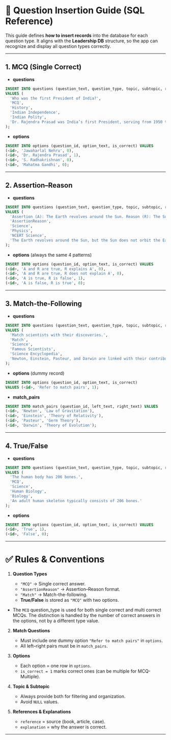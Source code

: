 # 📘 Question Insertion Guide (SQL Reference)

This guide defines **how to insert records** into the database for each question type.
It aligns with the **Leadership DB** structure, so the app can recognize and display all question types correctly.

---

## 1. MCQ (Single Correct)

* **questions**

```sql
INSERT INTO questions (question_text, question_type, topic, subtopic, reference, explanation)
VALUES (
  'Who was the first President of India?',
  'MCQ',
  'History',
  'Indian Independence',
  'Indian Polity',
  'Dr. Rajendra Prasad was India’s first President, serving from 1950 to 1962.'
);
```

* **options**

```sql
INSERT INTO options (question_id, option_text, is_correct) VALUES
(<id>, 'Jawaharlal Nehru', 0),
(<id>, 'Dr. Rajendra Prasad', 1),
(<id>, 'S. Radhakrishnan', 0),
(<id>, 'Mahatma Gandhi', 0);
```

---

## 2. Assertion–Reason

* **questions**

```sql
INSERT INTO questions (question_text, question_type, topic, subtopic, reference, explanation)
VALUES (
  'Assertion (A): The Earth revolves around the Sun. Reason (R): The Sun orbits the Earth once a year.',
  'AssertionReason',
  'Science',
  'Physics',
  'NCERT Science',
  'The Earth revolves around the Sun, but the Sun does not orbit the Earth.'
);
```

* **options** (always the same 4 patterns)

```sql
INSERT INTO options (question_id, option_text, is_correct) VALUES
(<id>, 'A and R are true, R explains A', 0),
(<id>, 'A and R are true, R does not explain A', 0),
(<id>, 'A is true, R is false', 1),
(<id>, 'A is false, R is true', 0);
```

---

## 3. Match-the-Following

* **questions**

```sql
INSERT INTO questions (question_text, question_type, topic, subtopic, reference, explanation)
VALUES (
  'Match scientists with their discoveries.',
  'Match',
  'Science',
  'Famous Scientists',
  'Science Encyclopedia',
  'Newton, Einstein, Pasteur, and Darwin are linked with their contributions.'
);
```

* **options** (dummy record)

```sql
INSERT INTO options (question_id, option_text, is_correct)
VALUES (<id>, 'Refer to match pairs', 1);
```

* **match\_pairs**

```sql
INSERT INTO match_pairs (question_id, left_text, right_text) VALUES
(<id>, 'Newton', 'Law of Gravitation'),
(<id>, 'Einstein', 'Theory of Relativity'),
(<id>, 'Pasteur', 'Germ Theory'),
(<id>, 'Darwin', 'Theory of Evolution');
```

---

## 4. True/False

* **questions**

```sql
INSERT INTO questions (question_text, question_type, topic, subtopic, reference, explanation)
VALUES (
  'The human body has 206 bones.',
  'MCQ',
  'Science',
  'Human Biology',
  'Biology',
  'An adult human skeleton typically consists of 206 bones.'
);
```

* **options**

```sql
INSERT INTO options (question_id, option_text, is_correct) VALUES
(<id>, 'True', 1),
(<id>, 'False', 0);
```

---

# ✅ Rules & Conventions

1. **Question Types**

   * `"MCQ"` → Single correct answer.
   * `"AssertionReason"` → Assertion–Reason format.
   * `"Match"` → Match-the-following.
   * **True/False** is stored as `"MCQ"` with two options.

- The `MCQ` question_type is used for both single correct and multi correct MCQs. The distinction is handled by the number of correct answers in the options, not by a different type value.

2. **Match Questions**

   * Must include one dummy option `"Refer to match pairs"` in `options`.
   * All left–right pairs must be in `match_pairs`.

3. **Options**

   * Each option = one row in `options`.
   * `is_correct = 1` marks correct ones (can be multiple for MCQ-Multiple).

4. **Topic & Subtopic**

   * Always provide both for filtering and organization.
   * Avoid `NULL` values.

5. **References & Explanations**

   * `reference` = source (book, article, case).
   * `explanation` = why the answer is correct.

---


